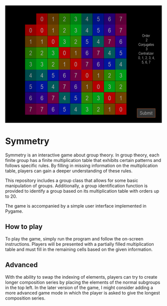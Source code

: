 ![Example Image](records/2022-10-09-14_28_24.png)

# Symmetry

Symmetry is an interactive game about group theory. In group theory, each finite group has a finite multiplication table that exhibits certain patterns and follows specific rules. By filling in missing information on the multiplication table, players can gain a deeper understanding of these rules.

This repository includes a group class that allows for some basic manipulation of groups. Additionally, a group identification function is provided to identify a group based on its multiplication table with orders up to 20.

The game is accompanied by a simple user interface implemented in Pygame.

## How to play
To play the game, simply run the program and follow the on-screen instructions. Players will be presented with a partially filled multiplication table and must fill in the remaining cells based on the given information.

## Advanced
With the ability to swap the indexing of elements, players can try to create longer composition series by placing the elements of the normal subgroups in the top left. In the later version of the game, I might consider adding a more advanced game mode in which the player is asked to give the longest composition series.

